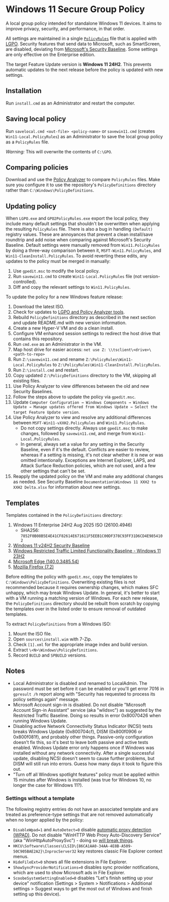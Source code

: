 # Windows 11 Secure Group Policy

A local group policy intended for standalone Windows 11 devices. It aims to improve privacy, security, and performance, in that order.

All settings are maintained in a single [`PolicyRules`](PolicyRules/Win11.PolicyRules) file that is applied with [LGPO]. Security features that send data to Microsoft, such as SmartScreen, are disabled, deviating from [Microsoft's Security Baseline][Baseline]. Some settings are only effective on the Enterprise edition.

The target Feature Update version is **Windows 11 24H2**. This prevents automatic updates to the next release before the policy is updated with new settings.

[LGPO]: https://learn.microsoft.com/en-us/windows/security/operating-system-security/device-management/windows-security-configuration-framework/security-compliance-toolkit-10#what-is-the-local-group-policy-object-lgpo-tool
[Baseline]: https://learn.microsoft.com/en-us/windows/security/operating-system-security/device-management/windows-security-configuration-framework/windows-security-baselines

## Installation

Run `install.cmd` as an Administrator and restart the computer.

## Saving local policy

Run `savelocal.cmd <out-file> <policy-name>` or `savewin11.cmd` (creates `Win11-Local.PolicyRules`) as an Administrator to save the local group policy as a `PolicyRules` file.

*Warning:* This will overwrite the contents of `C:\GPO`.

## Comparing policies

Download and use the [Policy Analyzer][SCT] to compare `PolicyRules` files. Make sure you configure it to use the repository's `PolicyDefinitions` directory rather than `C:\Windows\PolicyDefinitions`.

[SCT]: https://www.microsoft.com/en-us/download/details.aspx?id=55319

## Updating policy

When `LGPO.exe` and `GPO2PolicyRules.exe` export the local policy, they include many default settings that shouldn't be overwritten when applying the resulting `PolicyRules` file. There is also a bug in handling `(Default)` registry values. These are annoyances that prevent a clean install/save roundtrip and add noise when comparing against Microsoft's Security Baseline. Default settings were manually removed from `Win11.PolicyRules` by doing a three-way comparison between it, `MSFT-Win11.PolicyRules`, and `Win11-CleanInstall.PolicyRules`. To avoid reverting these edits, any updates to the policy must be merged in manually:

1. Use `gpedit.msc` to modify the local policy.
2. Run `savewin11.cmd` to create `Win11-Local.PolicyRules` file (not version-controlled).
3. Diff and copy the relevant settings to `Win11.PolicyRules`.

To update the policy for a new Windows feature release:

1. Download the latest ISO.
2. Check for updates to [LGPO and Policy Analyzer tools][SCT].
3. Rebuild `PolicyDefinitions` directory as described in the next section and update README.md with new version information.
4. Create a new Hyper-V VM and do a clean install.
5. Configure VM enhanced session settings to redirect the host drive that contains this repository.
6. Run `cmd.exe` as an Administrator in the VM.
7. Map host drive for easier access: `net use Z: \\tsclient\<drive>\<path-to-repo>`
8. Run `Z:\savewin11.cmd` and rename `Z:\PolicyRules\Win11-Local.PolicyRules` to `Z:\PolicyRules\Win11-CleanInstall.PolicyRules`.
9. Run `Z:\install.cmd` and restart.
10. Copy updated `Z:\PolicyDefinitions` directory to the VM, skipping all existing files.
11. Use Policy Analyzer to view differences between the old and new Security Baselines.
12. Follow the steps above to update the policy via `gpedit.msc`.
13. Update `Computer Configuration → Windows Components → Windows Update → Manage updates offered from Windows Update → Select the target Feature Update version`.
14. Use Policy Analyzer to view and resolve any additional differences between `MSFT-Win11-vXXH2.PolicyRules` and `Win11.PolicyRules`.
    * Do not copy settings directly. Always use `gpedit.msc` to make changes, followed by `savewin11.cmd`, and merge from `Win11-Local.PolicyRules`.
    * In general, always set a value for any setting in the Security Baseline, even if it's the default. Conflicts are easier to review, whereas if a setting is missing, it's not clear whether it is new or was omitted intentionally. Exceptions are Internet Explorer, LAPS, and Attack Surface Reduction policies, which are not used, and a few other settings that can't be set.
15. Reapply the updated policy on the VM and make any additional changes as needed. See Security Baseline `Documentation\Windows 11 XXH2 to XXH2 Delta.xlsx` for information about new settings.

## Templates

Templates contained in the `PolicyDefinitions` directory:

1. Windows 11 Enterprise 24H2 Aug 2025 ISO (26100.4946)
   * SHA256: `7852F0B08B5E4E41CF82614E671611F5EEB1C00DF378C93FF31D6CD4E9854102`
2. [Windows 11 v24H2 Security Baseline][SCT]
3. [Windows Restricted Traffic Limited Functionality Baseline - Windows 11 23H2][RTLFB]
4. [Microsoft Edge (140.0.3485.54)][Edge]
5. [Mozilla Firefox (7.2)][Firefox]

[RTLFB]: https://learn.microsoft.com/en-us/windows/privacy/manage-connections-from-windows-operating-system-components-to-microsoft-services
[Edge]: https://www.microsoft.com/en-us/edge/business/download
[Firefox]: https://github.com/mozilla/policy-templates/releases

Before editing the policy with `gpedit.msc`, copy the templates to `C:\Windows\PolicyDefinitions`. Overwriting existing files is not recommended because it requires ownership changes, which makes SFC unhappy, which may break Windows Update. In general, it's better to start with a VM running a matching version of Windows. For each new release, the `PolicyDefinitions` directory should be rebuilt from scratch by copying the templates over in the listed order to ensure removal of outdated templates.

To extract `PolicyDefinitions` from a Windows ISO:

1. Mount the ISO file.
2. Open `sources\install.wim` with 7-Zip.
3. Check `[1].xml` for the appropriate image index and build version.
4. Extract `\<N>\Windows\PolicyDefinitions`.
5. Record `BUILD` and `SPBUILD` versions.

## Notes

* Local Administrator is disabled and renamed to LocalAdmin. The password must be set before it can be enabled or you'll get error 7016 in `gpresult /h` report along with "Security has requested to process its policy settings again" message.
* Microsoft Account sign-in is disabled. Do not disable "Microsoft Account Sign-in Assistant" service (aka "wlidsvc") as suggested by the Restricted Traffic Baseline. Doing so results in error 0x80070426 when running Windows Update.
* Disabling active Network Connectivity Status Indicator (NCSI) tests breaks Windows Update (0x800704cf), DISM (0x800f0906 or 0x800f081f), and probably other things. Passive-only configuration doesn't fix this, so it's best to leave both passive and active tests enabled. Windows Update error only happens once if Windows was installed without any network connectivity. After a single successful update, disabling NCSI doesn't seem to cause further problems, but DISM will still run into errors. Guess how many days it took to figure this out.
* "Turn off all Windows spotlight features" policy must be applied within 15 minutes after Windows is installed (was true for Windows 10, no longer the case for Windows 11?).

### Settings without a template

The following registry entries do not have an associated template and are treated as preference-type settings that are not removed automatically when no longer applied by the policy:

* `DisableWpad=1` and `AutoDetect=0` disable [automatic proxy detection (WPAD)][WPAD]. Do not disable "WinHTTP Web Proxy Auto-Discovery Service" (aka "WinHttpAutoProxySvc") - doing so [will break things][WinHTTP].
* `HKCU\Software\Classes\CLSID\{86CA1AA0-34AA-4E8B-A509-50C905BAE2A2}\InprocServer32` key restores classic File Explorer context menus.
* `HideFileExt=0` shows all file extensions in File Explorer.
* `ShowSyncProviderNotifications=0` disables sync provider notifications, which are used to show Microsoft ads in File Explorer.
* `ScoobeSystemSettingEnabled=0` disables "Let's finish setting up your device" notification (Settings > System > Notifications > Additional settings > Suggest ways to get the most out of Windows and finish setting up this device).

[WPAD]: https://learn.microsoft.com/en-us/troubleshoot/windows-server/networking/disable-http-proxy-auth-features#how-to-disable-wpad
[WinHTTP]: https://github.com/MicrosoftDocs/windows-itpro-docs/issues/2965#issuecomment-475441420
